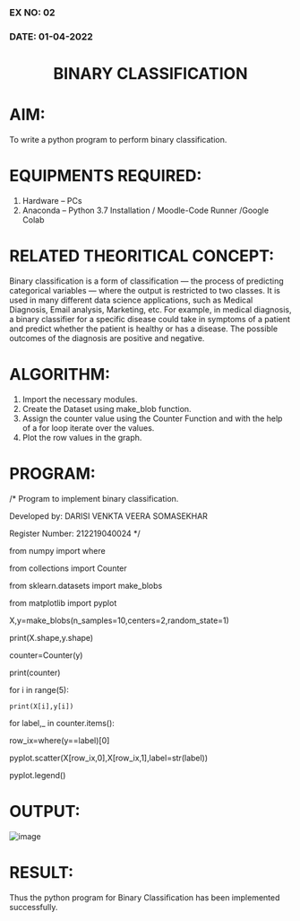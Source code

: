 ### EX NO: 02
### DATE: 01-04-2022
# <p align="center">BINARY CLASSIFICATION</P>
# AIM:
 To write a python program to perform binary classification.
# EQUIPMENTS REQUIRED:
 1.	Hardware – PCs
 2.	Anaconda – Python 3.7 Installation / Moodle-Code Runner /Google Colab
# RELATED THEORITICAL CONCEPT:
  Binary classification is a form of classification — the process of predicting categorical variables — where the output is restricted to two classes. It is used in  many  different data science applications, such as Medical Diagnosis, Email analysis, Marketing, etc. For example, in medical diagnosis, a binary classifier for a specific disease could take in symptoms of a patient and predict whether the patient is healthy or has a disease. The possible outcomes of the diagnosis are positive and negative.
# ALGORITHM:
 1.	Import the necessary modules.
 2.	Create the Dataset using make_blob function.
 3.	Assign the counter value using the Counter Function and with the help of a for loop iterate over the values.
 4.	Plot the row values in the graph.
# PROGRAM:
/* 
Program to implement binary classification. 

Developed by: DARISI VENKTA VEERA SOMASEKHAR

Register Number: 212219040024
*/

from numpy import where

from collections import Counter

from sklearn.datasets import make_blobs

from matplotlib import pyplot 

X,y=make_blobs(n_samples=10,centers=2,random_state=1)

print(X.shape,y.shape) 

counter=Counter(y) 

print(counter) 

for i in range(5): 

    print(X[i],y[i]) 

for label,_ in counter.items():     

  row_ix=where(y==label)[0] 
  
  pyplot.scatter(X[row_ix,0],X[row_ix,1],label=str(label))
    
  pyplot.legend() 

# OUTPUT:

 ![image](https://user-images.githubusercontent.com/78737336/164070880-f9e74a93-5fc6-47f2-a325-3c11fc6d545f.png)


# RESULT:
  
  Thus the python program for Binary Classification has been implemented successfully.
 
 
